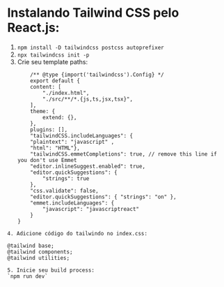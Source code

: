 # Instalando Tailwind CSS pelo React.js:

1. `npm install -D tailwindcss postcss autoprefixer`
2. `npx tailwindcss init -p`
3. Crie seu template paths:
    ```
        /** @type {import('tailwindcss').Config} */
        export default {
        content: [
            "./index.html",
            "./src/**/*.{js,ts,jsx,tsx}",
        ],
        theme: {
            extend: {},
        },
        plugins: [],
        "tailwindCSS.includeLanguages": { 
        "plaintext": "javascript" ,
        "html": "HTML"},
        "tailwindCSS.emmetCompletions": true, // remove this line if you don't use Emmet
        "editor.inlineSuggest.enabled": true,
        "editor.quickSuggestions": {
            "strings": true
        },
        "css.validate": false,
        "editor.quickSuggestions": { "strings": "on" },
        "emmet.includeLanguages": {
            "javascript": "javascriptreact"
        }
    }
```
4. Adicione código do tailwindo no index.css:
```
    @tailwind base;
    @tailwind components;
    @tailwind utilities;
```
5. Inicie seu build process:
`npm run dev`
